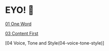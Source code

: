 # **EYO!** 👋

[01 One Word](01-one-word/index.md)


[03 Content First](03-content-first/index.md)


[04 Voice, Tone and Style(04-voice-tone-style)]
